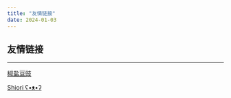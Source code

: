 ```yaml
---
title: "友情链接"
date: 2024-01-03
---
```


## 友情链接
--- 
[椒盐豆豉](https://blog.douchi.space)

[Shiori ʕ•ᴥ•ʔ](https://shioriblog.github.io/)
